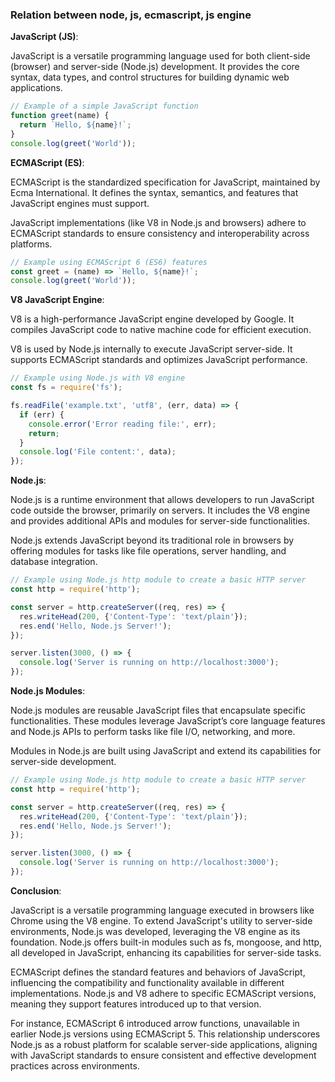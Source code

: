### Relation between node, js, ecmascript, js engine


**JavaScript (JS)**:

JavaScript is a versatile programming language used for both client-side (browser) and server-side (Node.js) development. It provides the core syntax, data types, and control structures for building dynamic web applications.

```jsx
// Example of a simple JavaScript function
function greet(name) {
  return `Hello, ${name}!`;
}
console.log(greet('World')); 
```

**ECMAScript (ES)**:

ECMAScript is the standardized specification for JavaScript, maintained by Ecma International. It defines the syntax, semantics, and features that JavaScript engines must support.

JavaScript implementations (like V8 in Node.js and browsers) adhere to ECMAScript standards to ensure consistency and interoperability across platforms.

```jsx
// Example using ECMAScript 6 (ES6) features
const greet = (name) => `Hello, ${name}!`;
console.log(greet('World'));
```

**V8 JavaScript Engine**:

V8 is a high-performance JavaScript engine developed by Google. It compiles JavaScript code to native machine code for efficient execution.

 V8 is used by Node.js internally to execute JavaScript server-side. It supports ECMAScript standards and optimizes JavaScript performance.

```jsx
// Example using Node.js with V8 engine
const fs = require('fs');

fs.readFile('example.txt', 'utf8', (err, data) => {
  if (err) {
    console.error('Error reading file:', err);
    return;
  }
  console.log('File content:', data);
});
```

**Node.js**:

Node.js is a runtime environment that allows developers to run JavaScript code outside the browser, primarily on servers. It includes the V8 engine and provides additional APIs and modules for server-side functionalities.

Node.js extends JavaScript beyond its traditional role in browsers by offering modules for tasks like file operations, server handling, and database integration.

```jsx
// Example using Node.js http module to create a basic HTTP server
const http = require('http');

const server = http.createServer((req, res) => {
  res.writeHead(200, {'Content-Type': 'text/plain'});
  res.end('Hello, Node.js Server!');
});

server.listen(3000, () => {
  console.log('Server is running on http://localhost:3000');
});
```

**Node.js Modules**:

Node.js modules are reusable JavaScript files that encapsulate specific functionalities. These modules leverage JavaScript’s core language features and Node.js APIs to perform tasks like file I/O, networking, and more.

 Modules in Node.js are built using JavaScript and extend its capabilities for server-side development.

```jsx
// Example using Node.js http module to create a basic HTTP server
const http = require('http');

const server = http.createServer((req, res) => {
  res.writeHead(200, {'Content-Type': 'text/plain'});
  res.end('Hello, Node.js Server!');
});

server.listen(3000, () => {
  console.log('Server is running on http://localhost:3000');
});
```

**Conclusion**:

JavaScript is a versatile programming language executed in browsers like Chrome using the V8 engine. To extend JavaScript's utility to server-side environments, Node.js was developed, leveraging the V8 engine as its foundation. Node.js offers built-in modules such as fs, mongoose, and http, all developed in JavaScript, enhancing its capabilities for server-side tasks. 

ECMAScript defines the standard features and behaviors of JavaScript, influencing the compatibility and functionality available in different implementations. Node.js and V8 adhere to specific ECMAScript versions, meaning they support features introduced up to that version. 

For instance, ECMAScript 6 introduced arrow functions, unavailable in earlier Node.js versions using ECMAScript 5. This relationship underscores Node.js as a robust platform for scalable server-side applications, aligning with JavaScript standards to ensure consistent and effective development practices across environments.
